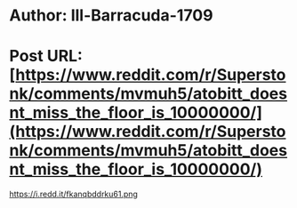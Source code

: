 # Author: Ill-Barracuda-1709
# Post URL: [https://www.reddit.com/r/Superstonk/comments/mvmuh5/atobitt_doesnt_miss_the_floor_is_10000000/](https://www.reddit.com/r/Superstonk/comments/mvmuh5/atobitt_doesnt_miss_the_floor_is_10000000/)


https://i.redd.it/fkanqbddrku61.png